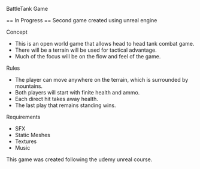 BattleTank Game

== In Progress ==
Second game created using unreal engine

Concept
- This is an open world game that allows head to head tank combat game.
- There will be a terrain will be used for tactical advantage.
- Much of the focus will be on the flow and feel of the game.

Rules
- The player can move anywhere on the terrain, which is surrounded by mountains.
- Both players will start with finite health and ammo.
- Each direct hit takes away health.
- The last play that remains standing wins.

Requirements
- SFX
- Static Meshes
- Textures
- Music

This game was created following the udemy unreal course.
